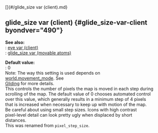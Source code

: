 []{#/glide_size var (client).md}    
## glide_size var (client) {#glide_size-var-client byondver="490"}    
**See also:**    
:   [eye var (client)](/client/var/eye)    
:   [glide_size var (movable atoms)](/atom/movable/var/glide_size)    
<!-- -->    
**Default value:**    
:   0    
Note: The way this setting is used depends on    
[world.movement_mode](/world/var/movement_mode). See    
[Gliding](/%7Bnotes%7D/gliding) for more details.    
This controls the number of pixels the map is moved in each step during    
scrolling of the map. The default value of 0 chooses automated control    
over this value, which generally results in a minimum step of 4 pixels    
that is increased when necessary to keep up with motion of the map.    
Be careful about using small step sizes. Icons with high contrast    
pixel-level detail can look pretty ugly when displaced by short    
distances.    
This was renamed from `pixel_step_size`.  